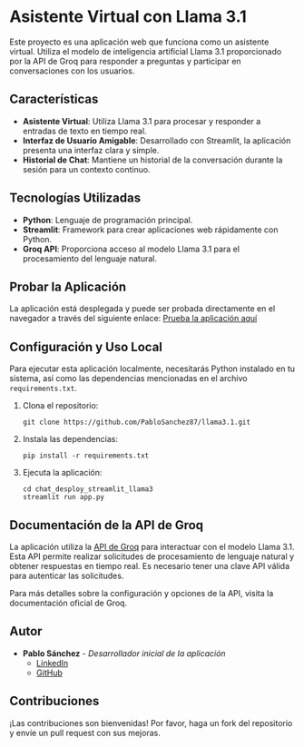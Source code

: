 
# Asistente Virtual con Llama 3.1

Este proyecto es una aplicación web que funciona como un asistente virtual. Utiliza el modelo de inteligencia artificial Llama 3.1 proporcionado por la API de Groq para responder a preguntas y participar en conversaciones con los usuarios.

## Características

- **Asistente Virtual**: Utiliza Llama 3.1 para procesar y responder a entradas de texto en tiempo real.
- **Interfaz de Usuario Amigable**: Desarrollado con Streamlit, la aplicación presenta una interfaz clara y simple.
- **Historial de Chat**: Mantiene un historial de la conversación durante la sesión para un contexto continuo.

## Tecnologías Utilizadas

- **Python**: Lenguaje de programación principal.
- **Streamlit**: Framework para crear aplicaciones web rápidamente con Python.
- **Groq API**: Proporciona acceso al modelo Llama 3.1 para el procesamiento del lenguaje natural.

## Probar la Aplicación

La aplicación está desplegada y puede ser probada directamente en el navegador a través del siguiente enlace:
[Prueba la aplicación aquí](https://chat-llama3.streamlit.app/)

## Configuración y Uso Local

Para ejecutar esta aplicación localmente, necesitarás Python instalado en tu sistema, así como las dependencias mencionadas en el archivo `requirements.txt`.

1. Clona el repositorio:
   ```
   git clone https://github.com/PabloSanchez87/llama3.1.git

2. Instala las dependencias:
   ```
   pip install -r requirements.txt
   ```
3. Ejecuta la aplicación:
   ```
   cd chat_desploy_streamlit_llama3
   streamlit run app.py
   ```

## Documentación de la API de Groq

La aplicación utiliza la [API de Groq](https://console.groq.com/docs/quickstart) para interactuar con el modelo Llama 3.1. Esta API permite realizar solicitudes de procesamiento de lenguaje natural y obtener respuestas en tiempo real. Es necesario tener una clave API válida para autenticar las solicitudes.

Para más detalles sobre la configuración y opciones de la API, visita la documentación oficial de Groq.

## Autor

- **Pablo Sánchez** - _Desarrollador inicial de la aplicación_
  - [LinkedIn](https://www.linkedin.com/in/pablosancheztorres/)
  - [GitHub](https://github.com/PabloSanchez87/)

## Contribuciones
¡Las contribuciones son bienvenidas! Por favor, haga un fork del repositorio y envíe un pull request con sus mejoras.

